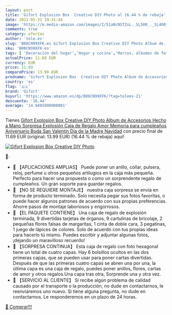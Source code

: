 ```yaml
---
layout: post
title: 'Gifort Explosion Box  Creative DIY Photo al 16.44 % de rebaja'
date: 2021-05-31 19:31:44
image: 'https://m.media-amazon.com/images/I/51aNcNSTZsL._SL500_._SL400_.jpg'
comments: true
category: ofertas
author: 'tole.es'
slug: 'B08CN99XFK-es Gifort Explosion Box Creative DIY Photo Album de...'
sku: 'B08CN99XFK-es'
tags: [ 'Decoración del hogar','Hogar y cocina','Marcos, álbumes de fotos y accesorios','gifort','navidad','Álbumes de fotos', ]
actualPrice: 11.69 EUR
currency: EUR
price: 11.69
comparePrice: 13.99 EUR
prodname: 'Gifort Explosion Box  Creative DIY Photo Album de Accesorios  Hecho a Mano Sorpresa Explosión Caja de Regalo Amor Memoria para cumpleaños Aniversario Boda San Valentín Día de la Madre Navidad'
country: 'es'
flag: '🇪🇸'
brand: 'Gifort'
buyurl: 'https://www.amazon.es/dp/B08CN99XFK/?tag=tolees-21'
descuento: '16.44'
average: '14.9485000000001'
---
```


Tienes [Gifort Explosion Box  Creative DIY Photo Album de Accesorios  Hecho a Mano Sorpresa Explosión Caja de Regalo Amor Memoria para cumpleaños Aniversario Boda San Valentín Día de la Madre Navidad](https://www.amazon.es/dp/B08CN99XFK/?tag=tolees-21) con precio final de  11.69 EUR (original: 13.99 EUR) (16.44 %  de rebaja) aqui!

[![Gifort Explosion Box  Creative DIY Photo](https://m.media-amazon.com/images/I/51aNcNSTZsL._SL500_._SL400_.jpg)](https://www.amazon.es/dp/B08CN99XFK/?tag=tolees-21)

🔎:

- 🎁 【APLICACIONES AMPLIAS】 Puede poner un anillo, collar, pulsera, reloj, perfume u otros pequeños artilugios en la caja más pequeña. Perfecto para hacer una propuesta o como un sorprendente regalo de cumpleaños. Un gran soporte para guardar regalos.
- 🎁 【NO SE REQUIERE MONTAJE】 nuestra caja sorpresa se envía en forma de producto terminado. Solo necesita pegar sus fotos favoritas, o puede hacer algunos patrones de acuerdo con sus propias preferencias. Ahorre pasos de montaje laboriosos y engorrosos.
- 🎁 【EL PAQUETE CONTIENE】 Una caja de regalo de explosión terminada, 9 divertidas tarjetas de órganos, 9 cartulinas de bricolaje, 2 pequeñas flores falsas de margaritas, 1 cinta de doble cara, 3 pegatinas, 1 juego de lápices de colores. Solo de acuerdo con tus propias ideas para hacerlo tú mismo. Puedes escribir y adjuntar algunas fotos, ¡dejando un maravilloso recuerdo!
- 🎁 【SORPRESA CONTINUA】 Esta caja de regalo con foto hexagonal tiene un total de cuatro capas. Hay 6 bolsillos ocultos en las dos primeras capas, que se pueden usar para poner cartas divertidas. Después de que las primeras cuatro capas se abren una por una, la última capa es una caja de regalo, puedes poner anillos, flores, cartas de amor y otros regalos.Una capa tras otra, Sorprende una y otra vez.
- 🎁 【SERVICIO AL CLIENTE】 Si recibe algún problema de calidad causado por el transporte o la producción, no dude en contactarnos, le reenviaremos uno nuevo. Si tiene alguna pregunta, no dude en contactarnos. Le responderemos en un plazo de 24 horas.

[🛒 Comprar!!!](https://www.amazon.es/dp/B08CN99XFK/?tag=tolees-21)

